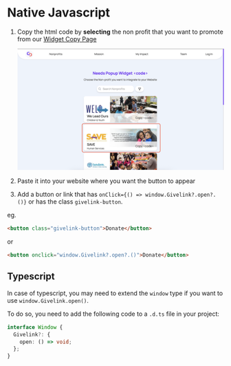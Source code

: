 # Native Javascript

1. Copy the html code by <strong>selecting</strong> the non profit that you want to promote from our [Widget Copy Page](https://givelink.app/charities/widget-gen)

   ![Copy Code](/assets/widget-gen.png)

2. Paste it into your website where you want the button to appear

3. Add a button or link that has `onClick={() => window.Givelink?.open?.()}` or has the class `givelink-button`.

eg.

```html
<button class="givelink-button">Donate</button>
```

or

```html
<button onclick="window.Givelink?.open?.()">Donate</button>
```

## Typescript

In case of typescript, you may need to extend the `window` type if you want to use `window.Givelink.open()`.

To do so, you need to add the following code to a `.d.ts` file in your project:

```typescript
interface Window {
  Givelink?: {
    open: () => void;
  };
}
```
